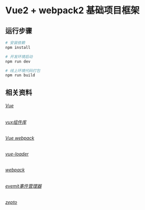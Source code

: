 # Vue2 + webpack2 基础项目框架

## 运行步骤

``` bash
# 安装依赖
npm install

# 开发环境启动
npm run dev

# 线上环境代码打包
npm run build

```

## 相关资料
###### [Vue](http://cn.vuejs.org/)
###### [vux组件库](https://vux.li/#/)
###### [Vue webpack](http://vuejs-templates.github.io/webpack/)
###### [vue-loader](http://vuejs.github.io/vue-loader)
###### [webpack](https://webpack.js.org/)
###### [evemit事件管理器](https://github.com/Nicolab/evemit)
###### [zepto](https://github.com/victorisildur/zepto-webpack)




